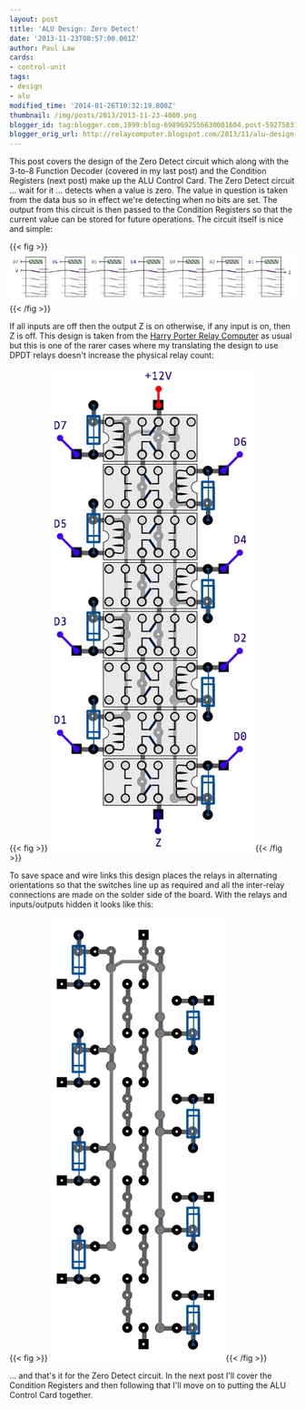 ```yaml
---
layout: post
title: 'ALU Design: Zero Detect'
date: '2013-11-23T08:57:00.001Z'
author: Paul Law
cards:
- control-unit
tags:
- design
- alu
modified_time: '2014-01-26T10:32:19.808Z'
thumbnail: /img/posts/2013/2013-11-23-4000.png
blogger_id: tag:blogger.com,1999:blog-6989692556630001604.post-5927583153539074028
blogger_orig_url: http://relaycomputer.blogspot.com/2013/11/alu-design-zero-detect.html
---
```


This post covers the design of the Zero Detect circuit which along 
with the 3-to-8 Function Decoder (covered in my last post) and the Condition 
Registers (next post) make up the ALU Control Card. The Zero Detect circuit 
... wait for it ... detects when a value is zero. The value in question is 
taken from the data bus so in effect we're detecting when no bits are set. The 
output from this circuit is then passed to the Condition Registers so that the 
current value can be stored for future operations. The circuit itself is nice 
and simple:

{{< fig >}}
![Zero Detect Diagram](/img/posts/2013/2013-11-23-0000.png)
{{< /fig >}}

If all inputs are 
off then the output Z is on otherwise, if any input is on, then Z is off. This 
design is taken from the [Harry Porter Relay Computer](http://web.cecs.pdx.edu/~harry/Relay/index.html) as usual but this is one of the rarer cases where my 
translating the design to use DPDT relays doesn't increase the physical relay 
count:

{{< fig >}}
![](/img/posts/2013/2013-11-23-0001.png)
{{< /fig >}}

To save space and wire links this design places the relays in 
alternating orientations so that the switches line up as required and all the 
inter-relay connections are made on the solder side of the board. With the 
relays and inputs/outputs hidden it looks like this:

{{< fig >}}
![](/img/posts/2013/2013-11-23-0002.png)
{{< /fig >}}

... and that's it for the Zero Detect circuit. In the next post I'll 
cover the Condition Registers and then following that I'll move on to putting 
the ALU Control Card together. 
